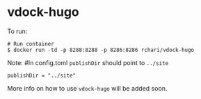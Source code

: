 # vdock-hugo

To run: 
```
# Run container
$ docker run -td -p 8288:8288 -p 8286:8286 rchari/vdock-hugo

```
Note:
#In config.toml `publishDir` should point to `../site`
```
publishDir = "../site"
```

More info on how to use `vdock-hugo` will be added soon.
